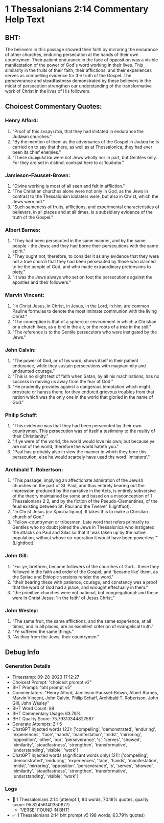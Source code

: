 # 1 Thessalonians 2:14 Commentary Help Text

## BHT:
The believers in this passage showed their faith by mirroring the endurance of other churches, enduring persecution at the hands of their own countrymen. Their patient endurance in the face of opposition was a visible manifestation of the power of God's word working in their lives. This similarity in the fruits of their faith, their afflictions, and their experiences serves as compelling evidence for the truth of the Gospel. The perseverance and steadfastness demonstrated by these believers in the midst of persecution strengthen our understanding of the transformative work of Christ in the lives of His followers.

## Choicest Commentary Quotes:
### Henry Alford:
1. "Proof of this ἐνεργεῖται, that they had imitated in endurance the Judæan churches."
2. "By the mention of them as the adversaries of the Gospel in Judæa he is carried on to say that there, as well as at Thessalonica, they had ever been its chief enemies."
3. "These συμφυλέται were not Jews wholly nor in part, but Gentiles only. For they are set in distinct contrast here to οἱ Ἰουδαῖοι."

### Jamieson-Fausset-Brown:
1. "Divine working is most of all seen and felt in affliction."
2. "The Christian churches alone were not only in God, as the Jews in contrast to the Thessalonian idolaters were, but also in Christ, which the Jews were not."
3. "Such sameness of fruits, afflictions, and experimental characteristics of believers, in all places and at all times, is a subsidiary evidence of the truth of the Gospel."

### Albert Barnes:
1. "They had been persecuted in the same manner, and by the same people - the Jews; and they had borne their persecutions with the same spirit."
2. "They ought not, therefore, to consider it as any evidence that they were not a true church that they had been persecuted by those who claimed to be the people of God, and who made extraordinary pretensions to piety."
3. "It was the Jews always who set on foot the persecutions against the apostles and their followers."

### Marvin Vincent:
1. "In Christ Jesus, in Christ, in Jesus, in the Lord, in him, are common Pauline formulas to denote the most intimate communion with the living Christ."
2. "The conception is that of a sphere or environment in which a Christian or a church lives, as a bird in the air, or the roots of a tree in the soil."
3. "The reference is to the Gentile persecutors who were instigated by the Jews."

### John Calvin:
1. "The power of God, or of his word, shows itself in their patient endurance, while they sustain persecutions with magnanimity and undaunted courage."
2. "This is no slight test of faith when Satan, by all his machinations, has no success in moving us away from the fear of God."
3. "He prudently provides against a dangerous temptation which might prostrate or harass them; for they endured grievous troubles from that nation which was the only one in the world that gloried in the name of God."

### Philip Schaff:
1. "This evidence was that they had been persecuted by their own countrymen. This persecution was of itself a testimony to the reality of their Christianity."
2. "If ye were of the world, the world would love his own; but because ye are not of the world, therefore the world hateth you."
3. "Paul has probably also in view the manner in which they bore this persecution, else he would scarcely have used the word 'imitators'."

### Archibald T. Robertson:
1. "This passage, implying an affectionate admiration of the Jewish churches on the part of St. Paul, and thus entirely bearing out the impression produced by the narrative in the Acts, is entirely subversive of the theory maintained by some and based on a misconception of 1 Thessalonians 2:2, and by the fiction of the Pseudo-Clementines, of the feud existing between St. Paul and the Twelve" (Lightfoot).
2. "In Christ Jesus (εν Χριστω Ιησου). It takes this to make a Christian church of God."
3. "Fellow-countrymen or tribesmen. Late word that refers primarily to Gentiles who no doubt joined the Jews in Thessalonica who instigated the attacks on Paul and Silas so that it 'was taken up by the native population, without whose co-operation it would have been powerless'" (Lightfoot).

### John Gill:
1. "For ye, brethren, became followers of the churches of God....these they followed in the faith and order of the Gospel, and 'became like' them, as the Syriac and Ethiopic versions render the word."
2. "their bearing these with patience, courage, and constancy was a proof that the word of God had a place, and wrought effectually in them."
3. "the primitive churches were not national, but congregational: and these were in Christ Jesus; 'in the faith' of Jesus Christ."

### John Wesley:
1. "The same fruit, the same afflictions, and the same experience, at all times, and in all places, are an excellent criterion of evangelical truth."
2. "Ye suffered the same things."
3. "As they from the Jews, their countrymen."


## Debug Info
### Generation Details
- Timestamp: 09-28-2023 17:12:27
- Choicest Prompt: "choicest prompt v2"
- BHT Prompt: "bht prompt v5"
- Commentators: "Henry Alford, Jamieson-Fausset-Brown, Albert Barnes, Marvin Vincent, John Calvin, Philip Schaff, Archibald T. Robertson, John Gill, John Wesley"
- BHT Word Count: 98
- BHT Commentary Usage: 63.79%
- BHT Quality Score: 75.79310344827587
- Generate Attempts: 2 / 5
- ChatGPT injected words (23):
	['compelling', 'demonstrated', 'enduring', 'experiences', 'face', 'hands', 'manifestation', 'midst', 'mirroring', 'opposition', 'other', 'our', 'perseverance', 's', 'serves', 'showed', 'similarity', 'steadfastness', 'strengthen', 'transformative', 'understanding', 'visible', 'work']
- ChatGPT injected words (significant words only) (21):
	['compelling', 'demonstrated', 'enduring', 'experiences', 'face', 'hands', 'manifestation', 'midst', 'mirroring', 'opposition', 'perseverance', 's', 'serves', 'showed', 'similarity', 'steadfastness', 'strengthen', 'transformative', 'understanding', 'visible', 'work']

### Logs
- 🔄 1 Thessalonians 2:14 (attempt 1, 84 words, 70.18% quotes, quality score: 95.82456140350877) 
	- 'VERSE' FOUND IN BHT!
- ✅ 1 Thessalonians 2:14 bht prompt v5 (98 words, 63.79% quotes)